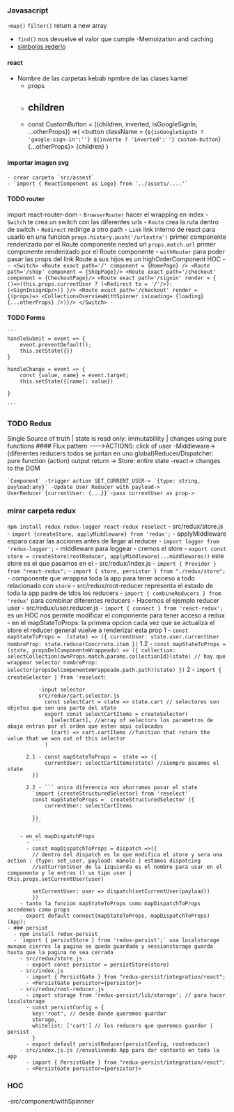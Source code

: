 ### Javasacript 
  -`map()` `filter()` return a new array
  - `find()` nos devuelve el valor que cumple 
  -Memoization and caching
  - [simbolos rederio](https://www.w3schools.com/charsets/ref_utf_dingbats.asp)


#### react
  - Nombre de las carpetas kebab npmbre de las clases kamel 
    - props
    - children
      - 
    - const CustomButton  = ({children, inverted, isGoogleSignIn, ...otherProps}) =>(
               <button className = {`${isGoogleSignIn ? 'google-sign-in':''} ${inverte ? 'inverted':''} custom-button`} {...otherProps}>
                  {children}
                </button>
      )

#### importar imagen svg
    - crear carpeta `src/assest`
    - `import { ReactComponent as Logo} from '../assets/....'`


#### TODO router
import react-router-dom
    - `BrowserRouter` hacer el wrapping en index
    - `Switch` te crea un switch con las diferentes urls
    - `Route` crea la ruta dentro de switch 
    - `Redirect` redirige a otro path
    - `Link` link interno de react
            para usarlo en una funcion `props.history.push('/urlextra')` primer componente renderizado por el Route componente
            nested url `props.match.url` primer componente renderizado por el Route componente
    - `withRouter` para poder pasar las props del link Route a sus hijos es un highOrderComponent HOC
      - ```
        - <Switch>
          <Route exact path='/' component = {HomePage} />
          <Route path='/shop' component = {ShopPage}/>
          <Route exact path='/checkout' component = {CheckoutPage}/>
          <Route exact path='/signin' render = {
            ()=>(this.props.currentUser ? (<Redirect to = '/'/>):(<SignInsignUp/>))
          }/>
          <Route exact path='/checkout' render = {(props)=> <CollectionsOverviewWithSpinner isLoading= {loading} {...otherProps} />)}/>
          </Switch>
      - ```

#### TODO Forms
    ```
    handleSubmit = event => {
        event.preventDefault();
        this.setState({})
    }

    handleChange = event => {
        const {value, name} = event.target;
        this.setState({[name]: value})

    }

    ```

### TODO Redux 

Single Source of truth | state is read only: immutablility | changes using pure functions
    #### Flux pattern
    --->ACTIONS: click of user -Middleware-> (diferentes reducers todos se juntan en uno global)Reducer/Dispatcher: pure function (action) output return -> Store: entire state -react-> changes to the DOM 
    

    `Component` -trigger action SET_CURRENT_USER-> `{type: string, payload:any}` -Update User Reducer with payload-> UserReducer`{currentUser: {...}}`-pass currentUser as prop->

### mirar carpeta redux
`npm install redux redux-logger react-redux reselect`
    - src/redux/store.js
      - `import {createStore, applyMiddleware} from 'redux';`
        - applyMiddleware espara cazar las acciones antes de llegar al reducer
      - `import logger from 'redux-logger';`
        - middleware para loggear
      - cremos el store
        - `export const store = createStore(rootReducer, applyMiddleware(...middlewares))` este store es el que pasamos en el <Provider>
    - src/redux/index.js
      - `import { Provider } from "react-redux";`
      - `import { store, persistor } from "./redux/store";`
        - componente que wrappea toda la app <Provider store = {store}></Provider> para tener acceso a todo relacionado con `store`
    - src/redux/root-reducer representa el estado de toda la app padre de tdos los reducers
      - `import { combineReducers } from 'redux'` para combinar diferentes reducers
    - Hacemos el ejemplo reducer user
      - src/redux/user.reducer.js
      - `import { connect } from 'react-redux';` es un HOC nos permite modificar el componente para tener acceso a redux
        - en el mapStateToProps: la primera opcion cada vez que se actualiza el store el reducer general vuelve a renderizar esta prop
          1 - ```
            const mapStateToProps =  (state) => ({
                currentUser: state.user.currentUser
                nombreProp: state.reducerConcrreto.item
            })
            ```
          1.2  - ```
            const mapStateToProps =  (state, propsDelComponenteWrappeado) => ({
                collection: selectCollection(ownProps.match.params.collectionId)(state) // hay que wrappear selector
                nombreProp: selector(propsDelComponenteWrappeado.path.path)(state)
            })
            ```
          2 - `import { createSelector } from 'reselect`:

              -input selector
              src/redux/cart.selector.js
                const selectCart = state => state.cart // selectores son objetos que son una parte del state
                export const selectCartItems = createSelector(
                  [selectCart], //array of selectors los parametros de abajo entran por el orden que esten aqui colocados
                  (cart) => cart.cartItems //function that return the value that we won out of this selector
                )
            
          2.1 - const mapStateToProps =  state => ({
                currentUser: selectCartItems(state) //siempre pasamos el state
            })

          2.2 - ``` unica diferencia nos ahorramos pasar el state
            `import {createStructuredSelector} from 'reselect'` 
            const mapStateToProps =  createStructuredSelector ({
                currentUser: selectCartItems
                
            })
            ```

        - en el mapDispatchProps
          - ```
          - const mapDispatchToProps = dispatch =>({
            // dentro del dispatch es lo que modifica el store y sera una action : {type: set_user, payload: manolo } estamos dispatcing
            //setCurrentUser de la izquierda es el nombre para usar en el componente y le entras () un tipo user | this.props.setCurrentUser(user)
            
            setCurrentUser: user => dispatch(setCurrentUser(payload))
            })
        - tanto la funcion mapStateToProps como mapDispatchToProps accedemos como props
        - export default connect(mapStateToProps, mapDispatchToProps)(App);
    - ### persist
      - npm install redux-persist
      - `import { persistStore } from 'redux-persist';` usa localstorage aunque cierres la pagina se queda guardado y sessionstorage guarda hasta que la pagina no sea cerrada
        - src/redux/store.js
          - export const persistor = persistStore(store)
        - src/index.js
          - import { PersistGate } from "redux-persist/integration/react";
          - <PersistGate persistor={persistor}>
        - src/redux/root-reducer.js
          - import storage from 'redux-persist/lib/storage'; // para hacer localstorage
          - const persistConfig = {
            key:'root', // desde donde queremos guardar
            storage,
            whitelist: ['cart'] // los reducers que queremos guardar | persist
            }
          - export default persistReducer(persistConfig, rootreducer)
        - src/index.js.js //envolivendo App para dar contexto en toda la app 
          - import { PersistGate } from "redux-persist/integration/react";
          - <PersistGate persistor={persistor}>
### HOC 
  -src/component/withSpinnner